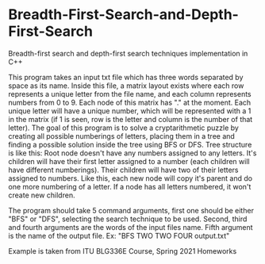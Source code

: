 # Breadth-First-Search-and-Depth-First-Search
Breadth-first search and depth-first search techniques implementation in C++

This program takes an input txt file which has three words separated by space as its name. Inside this file, a matrix layout exists where each row represents a unique letter from the file name, and each column represents numbers from 0 to 9. Each node of this matrix has "." at the moment. Each unique letter will have a unique number, which will be represented with a 1 in the matrix (if 1 is seen, row is the letter and column is the number of that letter). The goal of this program is to solve a cryptarithmetic puzzle by creating all possible numberings of letters, placing them in a tree and finding a possible solution inside the tree using BFS or DFS. Tree structure is like this: Root node doesn't have any numbers assigned to any letters. It's children will have their first letter assigned to a number (each children will have different numberings). Their children will have two of their letters assigned to numbers. Like this, each new node will copy it's parent and do one more numbering of a letter. If a node has all letters numbered, it won't create new children.

The program should take 5 command arguments, first one should be either "BFS" or "DFS", selecting the search technique to be used. Second, third and fourth arguments are the words of the input files name. Fifth argument is the name of the output file. Ex: "BFS TWO TWO FOUR output.txt"

Example is taken from ITU BLG336E Course, Spring 2021 Homeworks
